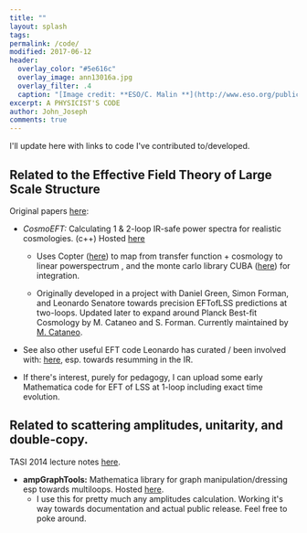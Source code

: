 ```yaml
---
title: ""
layout: splash
tags:
permalink: /code/
modified: 2017-06-12
header:
  overlay_color: "#5e616c"
  overlay_image: ann13016a.jpg
  overlay_filter: .4
  caption: "[Image credit: **ESO/C. Malin **](http://www.eso.org/public/images/ann13016a/)"
excerpt: A PHYSICIST'S CODE
author: John_Joseph
comments: true
---
```


I'll update here with links to code I've contributed to/developed.

## Related to the Effective Field Theory of Large Scale Structure
Original papers [here](http://inspirehep.net/search?ln=en&ln=en&p=find+a+Carrasco+and+a+Senatore&of=hb&action_search=Search&sf=&so=d&rm=citation&rg=100&sc=0):

* *CosmoEFT:* Calculating 1 & 2-loop IR-safe power spectra for realistic cosmologies.  (c++)  Hosted [here](http://web.stanford.edu/~senatore/CosmoEFT.tar.gz)

    * Uses Copter ([here](http://mwhite.berkeley.edu/Copter/)) to map from transfer function + cosmology to linear powerspectrum , and the monte carlo library CUBA ([here](http://www.feynarts.de/cuba/))  for integration.

    * Originally developed in a project with Daniel Green, Simon Forman, and Leonardo Senatore towards precision EFTofLSS predictions at two-loops. Updated later to expand around Planck Best-fit Cosmology by M. Cataneo and S. Forman. Currently maintained by [M. Cataneo](http://www.ph.ed.ac.uk/people/matteo-cataneo).

* See also other useful EFT code Leonardo has curated / been involved with: [here](http://web.stanford.edu/~senatore/), esp. towards resumming in the IR.

* If there's interest, purely for pedagogy, I can upload some early Mathematica code for EFT of LSS at 1-loop including exact time evolution.

## Related to scattering amplitudes, unitarity, and double-copy.
TASI 2014 lecture notes [here](http://arxiv.org/abs/arXiv:1506.00974).  

* **ampGraphTools:** Mathematica library for graph manipulation/dressing esp towards multiloops. Hosted [here](http://drjjmc.github.io/ampGraphTools_mma).
   * I use this for pretty much any amplitudes calculation.  Working it's way towards documentation and actual public release.  Feel free to poke around.
